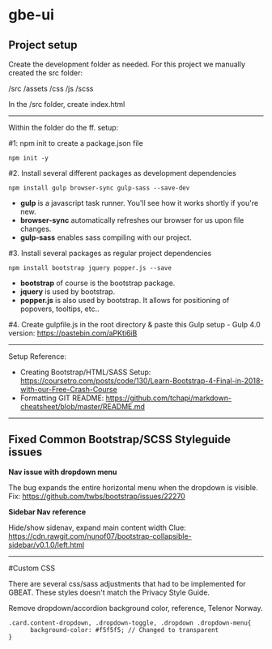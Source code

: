 # gbe-ui

## Project setup

Create the development folder as needed.
For this project we manually created the src folder:

/src
    /assets
    /css
    /js
    /scss

In the /src folder, create index.html

------------

Within the folder do the ff. setup:

#1: npm init to create a package.json file
```
npm init -y
```
#2. Install several different packages as development dependencies
```
npm install gulp browser-sync gulp-sass --save-dev
```
* **gulp** is a javascript task runner. You'll see how it works shortly if you're new.
* **browser-sync** automatically refreshes our browser for us upon file changes.
* **gulp-sass** enables sass compiling with our project.

#3. Install several packages as regular project dependencies
```
npm install bootstrap jquery popper.js --save
```
* **bootstrap** of course is the bootstrap package.
* **jquery** is used by bootstrap.
* **popper.js** is also used by bootstrap. It allows for positioning of popovers, tooltips, etc..

#4. Create gulpfile.js in the root directory & paste this Gulp setup - Gulp 4.0 version: https://pastebin.com/aPKti6iB

------------

Setup Reference:
* Creating Bootstrap/HTML/SASS Setup: https://coursetro.com/posts/code/130/Learn-Bootstrap-4-Final-in-2018-with-our-Free-Crash-Course
* Formatting GIT README: https://github.com/tchapi/markdown-cheatsheet/blob/master/README.md

------------


## Fixed Common Bootstrap/SCSS Styleguide issues

**Nav issue with dropdown menu**

The bug expands the entire horizontal menu when the dropdown is visible.
Fix: https://github.com/twbs/bootstrap/issues/22270

**Sidebar Nav reference**

Hide/show sidenav, expand main content width
Clue: https://cdn.rawgit.com/nunof07/bootstrap-collapsible-sidebar/v0.1.0/left.html


--------------

#Custom CSS

There are several css/sass adjustments that had to be implemented for GBEAT.
These styles doesn't match the Privacy Style Guide.

Remove dropdown/accordion background color, reference, Telenor Norway.
```
.card.content-dropdown, .dropdown-toggle, .dropdown .dropdown-menu{
      background-color: #f5f5f5; // Changed to transparent
}
```
